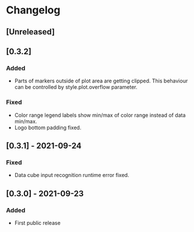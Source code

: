 # Changelog

## [Unreleased]

## [0.3.2]
### Added

- Parts of markers outside of plot area are getting clipped. This behaviour can 
  be controlled by style.plot.overflow parameter.

### Fixed

- Color range legend labels show min/max of color range instead of data min/max.
- Logo bottom padding fixed.

## [0.3.1] - 2021-09-24

### Fixed

- Data cube input recognition runtime error fixed.

## [0.3.0] - 2021-09-23

### Added

- First public release